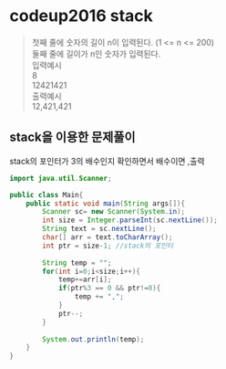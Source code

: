 # codeup2016 stack
> 첫째 줄에 숫자의 길이 n이 입력된다. (1 <= n <= 200)   
둘째 줄에 길이가 n인 숫자가 입력된다.   
입력예시   
8   
12421421   
출력예시   
12,421,421   
   
## stack을 이용한 문제풀이
stack의 포인터가 3의 배수인지 확인하면서 배수이면 ,출력
   
```java
import java.util.Scanner;

public class Main{
    public static void main(String args[]){
        Scanner sc= new Scanner(System.in);
        int size = Integer.parseInt(sc.nextLine());
        String text = sc.nextLine();
        char[] arr = text.toCharArray();
        int ptr = size-1; //stack의 포인터
        
        String temp = "";
        for(int i=0;i<size;i++){
        	temp+=arr[i];
        	if(ptr%3 == 0 && ptr!=0){
        		temp += ",";
        	}
        	ptr--;
        }
        
        System.out.println(temp);
    }
}
```